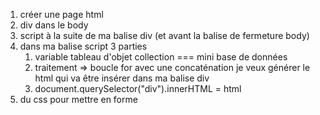 1. créer une page html 
2. div dans le body 
3. script à la suite de ma balise div (et avant la balise de fermeture body)
4. dans ma balise script 3 parties 
    1. variable tableau d'objet collection === mini base de données
    2. traitement => boucle for avec une concaténation
        je veux générer le html qui va être insérer dans ma balise div 
    3. document.querySelector("div").innerHTML = html 
5. du css pour mettre en forme 

